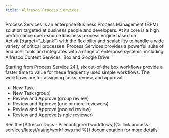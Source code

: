 ```yaml
---
title: Alfresco Process Services
---
```


Process Services is an enterprise Business Process Management (BPM) solution targeted at business people and developers. At its core is a high performance open-source business process engine based on [Activiti](https://www.activiti.org/){:target="_blank"} with the flexibility and scalability to handle a wide variety of critical processes. Process Services provides a powerful suite of end user tools and integrates with a range of enterprise systems, including Alfresco Content Services, Box and Google Drive.

Starting from Process Service 24.1, six out-of-the box workflows provide a faster time to value for these frequently used simple workflows. The workflows are for assigning tasks, review, and approval:

* New Task
* New Task (group)
* Review and Approve (group review)
* Review and Approve (one or more reviewers)
* Review and Approve (pooled review)
* Review and Approve (single reviewer)

See the [Alfresco Docs - Preconfigured workflows]({% link process-services/latest/using/workflows.md %}) documentation for more details.
